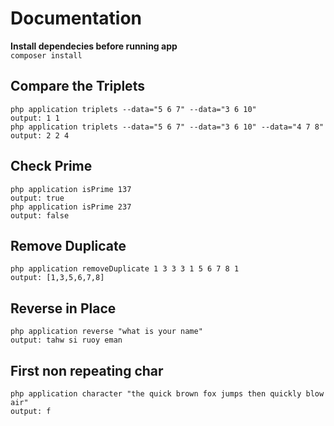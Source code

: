 # Documentation

**Install dependecies before running app**\
`composer install`

## Compare the Triplets

`php application triplets --data="5 6 7" --data="3 6 10"`\
`output: 1 1`\
`php application triplets --data="5 6 7" --data="3 6 10" --data="4 7 8"`\
`output: 2 2 4`

## Check Prime

`php application isPrime 137`\
`output: true`\
`php application isPrime 237`\
`output: false`

## Remove Duplicate

`php application removeDuplicate 1 3 3 3 1 5 6 7 8 1`\
`output: [1,3,5,6,7,8]`

## Reverse in Place

`php application reverse "what is your name"`\
`output: tahw si ruoy eman`

## First non repeating char

`php application character "the quick brown fox jumps then quickly blow air"`\
`output: f`
